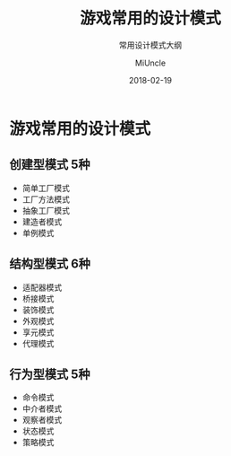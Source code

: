 ﻿---
layout:     post
title:      游戏常用的设计模式
subtitle:   常用设计模式大纲
date:       2018-02-19
author:     MiUncle
header-img: img/post-bg-ios9-web.jpg
catalog: true
tags:
    - 设计模式
    - 索引
    - 编程基础
---

# 游戏常用的设计模式

## 创建型模式 5种

- 简单工厂模式
- 工厂方法模式
- 抽象工厂模式
- 建造者模式
- 单例模式

## 结构型模式 6种

- 适配器模式
- 桥接模式
- 装饰模式
- 外观模式
- 享元模式
- 代理模式

## 行为型模式 5种

- 命令模式
- 中介者模式
- 观察者模式
- 状态模式
- 策略模式

